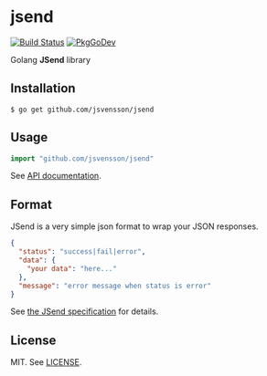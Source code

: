 # jsend

[![Build Status](https://travis-ci.org/jsvensson/jsend.svg?branch=master)](https://travis-ci.org/jsvensson/jsend)
[![PkgGoDev](https://pkg.go.dev/badge/github.com/jsvensson/jsend)](https://pkg.go.dev/github.com/jsvensson/jsend)

Golang **JSend** library


## Installation
```
$ go get github.com/jsvensson/jsend
```

## Usage

```go
import "github.com/jsvensson/jsend"
```

See [API documentation](https://pkg.go.dev/github.com/jsvensson/jsend).

## Format

JSend is a very simple json format to wrap your JSON responses.

```json
{
  "status": "success|fail|error",
  "data": {
    "your data": "here..."
  },
  "message": "error message when status is error"
}
```

See [the JSend specification](https://github.com/omniti-labs/jsend) for details.


## License

MIT. See [LICENSE](./LICENSE).
